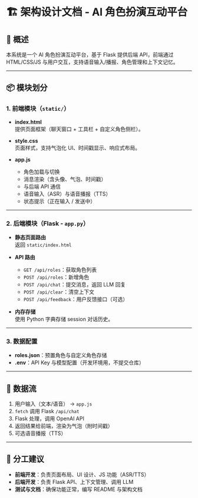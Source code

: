 # 🏗️ 架构设计文档 - AI 角色扮演互动平台

## 📖 概述
本系统是一个 AI 角色扮演互动平台，基于 Flask 提供后端 API，前端通过 HTML/CSS/JS 与用户交互，支持语音输入/播报、角色管理和上下文记忆。

---

## 📦 模块划分

### 1. 前端模块（`static/`）
- **index.html**  
  提供页面框架（聊天窗口 + 工具栏 + 自定义角色侧栏）。

- **style.css**  
  页面样式，支持气泡化 UI、时间戳显示、响应式布局。

- **app.js**  
  - 角色加载与切换  
  - 消息渲染（含头像、气泡、时间戳）  
  - 与后端 API 通信  
  - 语音输入（ASR）与语音播报（TTS）  
  - 状态提示（正在输入 / 发送中）

---

### 2. 后端模块（Flask - `app.py`）
- **静态页面路由**  
  返回 `static/index.html`

- **API 路由**  
  - `GET /api/roles`：获取角色列表  
  - `POST /api/roles`：新增角色  
  - `POST /api/chat`：提交消息，返回 LLM 回复  
  - `POST /api/clear`：清空上下文  
  - `POST /api/feedback`：用户反馈接口（可选）

- **内存存储**  
  使用 Python 字典存储 session 对话历史。

---

### 3. 数据配置
- **roles.json**：预置角色与自定义角色存储  
- **.env**：API Key 与模型配置（开发环境用，不提交仓库）

---

## 🔄 数据流
1. 用户输入（文本/语音） → `app.js`  
2. `fetch` 调用 Flask `/api/chat`  
3. Flask 处理，调用 OpenAI API  
4. 返回结果给前端，渲染为气泡（附时间戳）  
5. 可选语音播报（TTS）

---

## 👥 分工建议
- **前端开发**：负责页面布局、UI 设计、JS 功能（ASR/TTS）  
- **后端开发**：负责 Flask API、上下文管理、调用 LLM  
- **测试与文档**：确保功能正常，编写 README 与架构文档  
